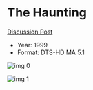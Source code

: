 # The Haunting

[Discussion Post](https://www.avsforum.com/threads/bass-eq-for-filtered-movies.2995212/post-59380920)

* Year: 1999
* Format: DTS-HD MA 5.1

![img 0](https://i.imgur.com/7BV95Ne.jpg)

![img 1](https://i.imgur.com/CXxKUrb.png)

